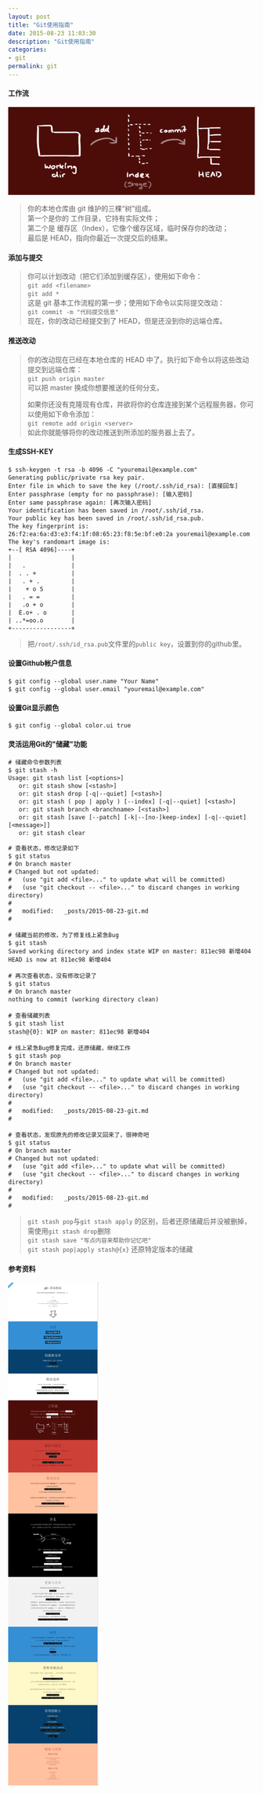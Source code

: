 ```yaml
---
layout: post
title: "Git使用指南"
date: 2015-08-23 11:03:30
description: "Git使用指南"
categories:
- git
permalink: git
---
```

#### 工作流

![](/assets/img/trees.png)

> 你的本地仓库由 git 维护的三棵“树”组成。  
> 第一个是你的 工作目录，它持有实际文件；  
> 第二个是 缓存区（Index），它像个缓存区域，临时保存你的改动；  
> 最后是 HEAD，指向你最近一次提交后的结果。  

#### 添加与提交

> 你可以计划改动（把它们添加到缓存区），使用如下命令：  
> `git add <filename>`  
> `git add *`  
> 这是 git 基本工作流程的第一步；使用如下命令以实际提交改动：  
> `git commit -m "代码提交信息"`  
> 现在，你的改动已经提交到了 HEAD，但是还没到你的远端仓库。

#### 推送改动

> 你的改动现在已经在本地仓库的 HEAD 中了。执行如下命令以将这些改动提交到远端仓库：  
> `git push origin master`  
> 可以把 master 换成你想要推送的任何分支。   
>  
> 如果你还没有克隆现有仓库，并欲将你的仓库连接到某个远程服务器，你可以使用如下命令添加：  
> `git remote add origin <server>`  
> 如此你就能够将你的改动推送到所添加的服务器上去了。

#### 生成SSH-KEY
```vim
$ ssh-keygen -t rsa -b 4096 -C "youremail@example.com"
Generating public/private rsa key pair.
Enter file in which to save the key (/root/.ssh/id_rsa): [直接回车]
Enter passphrase (empty for no passphrase): [输入密码]
Enter same passphrase again: [再次输入密码]
Your identification has been saved in /root/.ssh/id_rsa.
Your public key has been saved in /root/.ssh/id_rsa.pub.
The key fingerprint is:
26:f2:ea:6a:d3:e3:f4:1f:08:65:23:f8:5e:bf:e0:2a youremail@example.com
The key's randomart image is:
+--[ RSA 4096]----+
|                 |
|   .             |
|  . . +          |
|   . + .         |
|    + o S        |
|   . = =         |
|   .o + o        |
|  E.o+ . o       |
| ..*=oo.o        |
+-----------------+

```

> 把`/root/.ssh/id_rsa.pub`文件里的`public key`，设置到你的github里。

#### 设置Github帐户信息

```vim
$ git config --global user.name "Your Name"
$ git config --global user.email "youremail@example.com"
```

#### 设置Git显示颜色

```vim
$ git config --global color.ui true
```

#### 灵活运用Git的"储藏"功能
```vim
# 储藏命令参数列表
$ git stash -h
Usage: git stash list [<options>]
   or: git stash show [<stash>]
   or: git stash drop [-q|--quiet] [<stash>]
   or: git stash ( pop | apply ) [--index] [-q|--quiet] [<stash>]
   or: git stash branch <branchname> [<stash>]
   or: git stash [save [--patch] [-k|--[no-]keep-index] [-q|--quiet] [<message>]]
   or: git stash clear
```

```vim
# 查看状态，修改记录如下
$ git status
# On branch master
# Changed but not updated:
#   (use "git add <file>..." to update what will be committed)
#   (use "git checkout -- <file>..." to discard changes in working directory)
#
#	modified:   _posts/2015-08-23-git.md
#

# 储藏当前的修改，为了修复线上紧急Bug
$ git stash
Saved working directory and index state WIP on master: 811ec98 新增404
HEAD is now at 811ec98 新增404

# 再次查看状态，没有修改记录了
$ git status
# On branch master
nothing to commit (working directory clean)

# 查看储藏列表
$ git stash list
stash@{0}: WIP on master: 811ec98 新增404

# 线上紧急Bug修复完成，还原储藏，继续工作 
$ git stash pop
# On branch master
# Changed but not updated:
#   (use "git add <file>..." to update what will be committed)
#   (use "git checkout -- <file>..." to discard changes in working directory)
#
#	modified:   _posts/2015-08-23-git.md
#

# 查看状态，发现原先的修改记录又回来了，很神奇吧 
$ git status
# On branch master
# Changed but not updated:
#   (use "git add <file>..." to update what will be committed)
#   (use "git checkout -- <file>..." to discard changes in working directory)
#
#	modified:   _posts/2015-08-23-git.md
#
```

> `git stash pop`与`git stash apply` 的区别，后者还原储藏后并没被删掉，需使用`git stash drop`删除    
> `git stash save "写点内容来帮助你记忆吧"`  
> `git stash pop|apply stash@{x}` 还原特定版本的储藏

#### 参考资料

![](/assets/img/git-guide.png)
